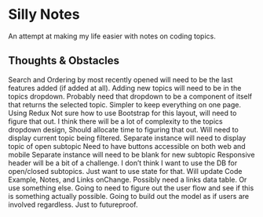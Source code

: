 # Silly Notes
 An attempt at making my life easier with notes on coding topics.

 ## Thoughts & Obstacles

 Search and Ordering by most recently opened will need to be the last features added (if added at all).
Adding new topics will need to be in the topics dropdown. Probably need that dropdown to be a component of itself that returns the selected topic.
Simpler to keep everything on one page.
Using Redux
Not sure how to use Bootstrap for this layout, will need to figure that out.
I think there will be a lot of complexity to the topics dropdown design, Should allocate time to figuring that out.
Will need to display current topic being filtered.
Separate instance will need to display topic of open subtopic
Need to have buttons accessible on both web and mobile
Separate instance will need to be blank for new subtopic
Responsive header will be a bit of a challenge.
I don’t think I want to use the DB for open/closed subtopics. Just want to use state for that.
Will update Code Example, Notes, and Links onChange.
Possibly need a links data table. Or use something else.
Going to need to figure out the user flow and see if this is something actually possible.
Going to build out the model as if users are involved regardless. Just to futureproof.
